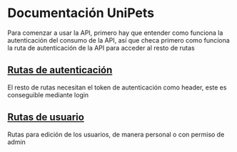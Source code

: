 # Documentación UniPets

Para comenzar a usar la API, primero hay que entender como funciona la autenticación del consumo de la API, así que checa primero como funciona la ruta de autenticación de la API para acceder al resto de rutas

## [Rutas de autenticación](docs/auth.md "Documentación de las rutas de autenticación")

El resto de rutas necesitan el token de autenticación como header, este es conseguible mediante login

## [Rutas de usuario](docs/users.md "Documentación de las rutas de autenticación")

Rutas para edición de los usuarios, de manera personal o con permiso de admin
